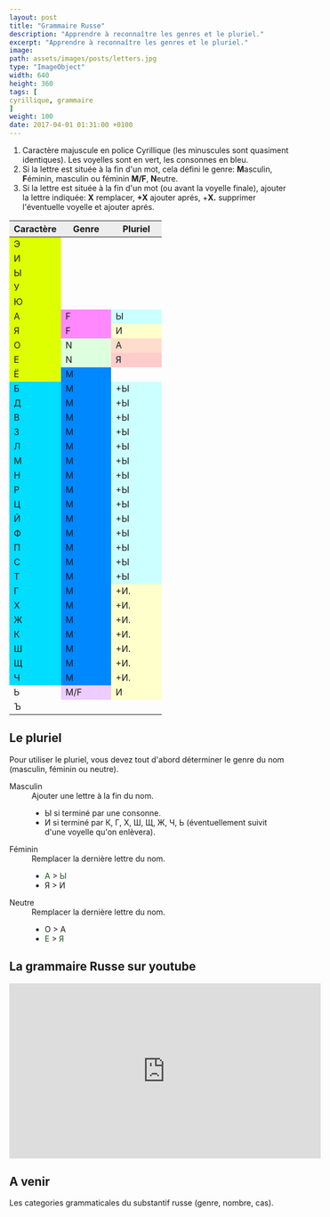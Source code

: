 ```yaml
---
layout: post
title: "Grammaire Russe"
description: "Apprendre à reconnaître les genres et le pluriel."
excerpt: "Apprendre à reconnaître les genres et le pluriel."
image:
path: assets/images/posts/letters.jpg
type: "ImageObject"
width: 640
height: 360
tags: [
cyrillique, grammaire
]
weight: 100
date: 2017-04-01 01:31:00 +0100
---
```


<table style="width: 300px;"><colgroup> <col /> <col style="width: 33%;" span="2" /></colgroup>
<thead style="background-color: #eee;">
<tr><th>Caractère</th><th>Genre</th><th>Pluriel</th></tr>
</thead>
<tbody>
<tr>
<td style="background: #ddff00;">Э</td>
<td></td>
<td></td>
</tr>
<tr>
<td style="background: #ddff00;">И</td>
<td></td>
<td></td>
</tr>
<tr>
<td style="background: #ddff00;">Ы</td>
<td></td>
<td></td>
</tr>
<tr>
<td style="background: #ddff00;">У</td>
<td></td>
<td></td>
</tr>
<tr>
<td style="background: #ddff00;">Ю</td>
<td></td>
<td></td>
</tr>
<tr>
<td style="background: #ddff00;">А</td>
<td style="background: #ff88ff;">F</td>
<td style="background-color: #ccffff;">Ы</td>
</tr>
<tr>
<td style="background: #ddff00;">Я</td>
<td style="background: #ff88ff;">F</td>
<td style="background-color: #ffffcc;">И</td>
</tr>
<tr>
<td style="background: #ddff00;">О</td>
<td style="background: #ddffdd;">N</td>
<td style="background-color: #ffddcc;">А</td>
</tr>
<tr>
<td style="background: #ddff00;">Е</td>
<td style="background: #ddffdd;">N</td>
<td style="background-color: #ffcccc;">Я</td>
</tr>
<tr>
<td style="background: #ddff00;">Ё</td>
<td style="background: #0088ff;">M</td>
<td></td>
</tr>
<tr>
<td style="background: #00ddff;">Б</td>
<td style="background: #0088ff;">M</td>
<td style="background-color: #ccffff;">+Ы</td>
</tr>
<tr>
<td style="background: #00ddff;">Д</td>
<td style="background: #0088ff;">M</td>
<td style="background-color: #ccffff;">+Ы</td>
</tr>
<tr>
<td style="background: #00ddff;">В</td>
<td style="background: #0088ff;">M</td>
<td style="background-color: #ccffff;">+Ы</td>
</tr>
<tr>
<td style="background: #00ddff;">З</td>
<td style="background: #0088ff;">M</td>
<td style="background-color: #ccffff;">+Ы</td>
</tr>
<tr>
<td style="background: #00ddff;">Л</td>
<td style="background: #0088ff;">M</td>
<td style="background-color: #ccffff;">+Ы</td>
</tr>
<tr>
<td style="background: #00ddff;">М</td>
<td style="background: #0088ff;">M</td>
<td style="background-color: #ccffff;">+Ы</td>
</tr>
<tr>
<td style="background: #00ddff;">Н</td>
<td style="background: #0088ff;">M</td>
<td style="background-color: #ccffff;">+Ы</td>
</tr>
<tr>
<td style="background: #00ddff;">Р</td>
<td style="background: #0088ff;">M</td>
<td style="background-color: #ccffff;">+Ы</td>
</tr>
<tr>
<td style="background: #00ddff;">Ц</td>
<td style="background: #0088ff;">M</td>
<td style="background-color: #ccffff;">+Ы</td>
</tr>
<tr>
<td style="background: #00ddff;">Й</td>
<td style="background: #0088ff;">M</td>
<td style="background-color: #ccffff;">+Ы</td>
</tr>
<tr>
<td style="background: #00ddff;">Ф</td>
<td style="background: #0088ff;">M</td>
<td style="background-color: #ccffff;">+Ы</td>
</tr>
<tr>
<td style="background: #00ddff;">П</td>
<td style="background: #0088ff;">M</td>
<td style="background-color: #ccffff;">+Ы</td>
</tr>
<tr>
<td style="background: #00ddff;">С</td>
<td style="background: #0088ff;">M</td>
<td style="background-color: #ccffff;">+Ы</td>
</tr>
<tr>
<td style="background: #00ddff;">Т</td>
<td style="background: #0088ff;">M</td>
<td style="background-color: #ccffff;">+Ы</td>
</tr>
<tr>
<td style="background: #00ddff;">Г</td>
<td style="background: #0088ff;">M</td>
<td style="background-color: #ffffcc;">+И.</td>
</tr>
<tr>
<td style="background: #00ddff;">Х</td>
<td style="background: #0088ff;">M</td>
<td style="background-color: #ffffcc;">+И.</td>
</tr>
<tr>
<td style="background: #00ddff;">Ж</td>
<td style="background: #0088ff;">M</td>
<td style="background-color: #ffffcc;">+И.</td>
</tr>
<tr>
<td style="background: #00ddff;">К</td>
<td style="background: #0088ff;">M</td>
<td style="background-color: #ffffcc;">+И.</td>
</tr>
<tr>
<td style="background: #00ddff;">Ш</td>
<td style="background: #0088ff;">M</td>
<td style="background-color: #ffffcc;">+И.</td>
</tr>
<tr>
<td style="background: #00ddff;">Щ</td>
<td style="background: #0088ff;">M</td>
<td style="background-color: #ffffcc;">+И.</td>
</tr>
<tr>
<td style="background: #00ddff;">Ч</td>
<td style="background: #0088ff;">M</td>
<td style="background-color: #ffffcc;">+И.</td>
</tr>
<tr>
<td>Ь</td>
<td style="background: #eeccff;">M/F</td>
<td style="background-color: #ffffcc;">И</td>
</tr>
<tr>
<td>Ъ</td>
<td></td>
<td></td>
</tr>
</tbody>
<tfoot>
<ol>
<li>Caractère majuscule en police Cyrillique (les minuscules sont quasiment identiques). Les voyelles sont en vert, les consonnes en bleu.</li>
<li>Si la lettre est située à la fin d'un mot, cela défini le genre:
<strong>M</strong>asculin, <strong>F</strong>éminin, masculin ou féminin <strong>M/F</strong>, <strong>N</strong>eutre.</li>
<li>Si la lettre est située à la fin d'un mot (ou avant la voyelle finale), ajouter la lettre indiquée:
<strong>X</strong> remplacer, <strong>+X</strong> ajouter aprés, +<strong>X.</strong> supprimer l'éventuelle voyelle et ajouter aprés.</li>
</ol>
</tfoot>
</table>


## Le pluriel

Pour utiliser le pluriel, vous devez tout d'abord déterminer le genre du nom (masculin, féminin ou neutre).
<dl>
<dt>Masculin</dt>
<dd>Ajouter une lettre à la fin du nom.
<ul>
<li>Ы si terminé par une consonne.</li>
<li>И si terminé par К, Г, Х, Ш, Щ, Ж, Ч, Ь (éventuellement suivit d'une voyelle qu'on enlèvera).</li>
</ul>
</dd>
<dt>Féminin</dt>
<dd>Remplacer la dernière lettre du nom.
<ul>
<li><span style="color:#1e561e;">А</span> &gt; <span style="color:#1e561e;">Ы</span></li>
<li>Я &gt; И</li>
</ul>
</dd>
<dt>Neutre</dt>
<dd>Remplacer la dernière lettre du nom.
<ul>
<li>О &gt; А</li>
<li><span style="color:#1e561e;">Е</span> &gt; <span style="color:#1e561e;">Я</span></li>
</ul>
</dd>
</dl>


## La grammaire Russe sur youtube

<p><iframe width="560" height="315" src="https://www.youtube.com/embed/OSH03qIBBWE" frameborder="0" allowfullscreen></iframe></p>


## A venir

Les categories grammaticales du substantif russe (genre, nombre, cas).
